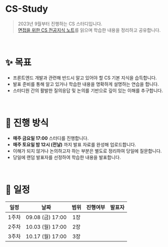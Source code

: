 # CS-Study

> 2023년 9월부터 진행하는 CS 스터디입니다. <br>
> [면접을 위한 CS 전공지식 노트](https://product.kyobobook.co.kr/detail/S000001834833)를 읽으며 학습한 내용을 정리하고 공유합니다.

<br>

# ✨ 목표

- 프론트엔드 개발과 관련해 반드시 알고 있어야 할 CS 기본 지식을 습득합니다.
- 발표 준비를 통해 알고 있거나 학습한 내용을 명확하게 설명하는 연습을 합니다.
- 스터디원 간의 활발한 질의응답 및 논의를 기반으로 깊이 있는 이해를 추구합니다.

<br>

# 📒 진행 방식

- **매주 금요일 17:00** 스터디를 진행합니다.
- **매주 토요일 밤 12시 (전날)** 까지 발표 자료를 완성해 업로드합니다.
- 이해가 되지 않거나 논의하고자 하는 부분은 별도로 정리하여 당일에 질문합니다.
- 당일에 랜덤 발표자를 선정하여 학습한 내용을 발표합니다.

<br>

# 📅 일정

| 일정  |       날짜       | 범위 | 진행여부 | 발표자 |
| :---: | :--------------: | :--: | :------: | :----: |
| 1주차 | 09.08 (금) 17:00 | 1장  |          |        |
| 2주차 | 10.03 (월) 17:00 | 2장  |          |        |
| 3주차 | 10.17 (월) 17:00 | 3장  |          |        |
